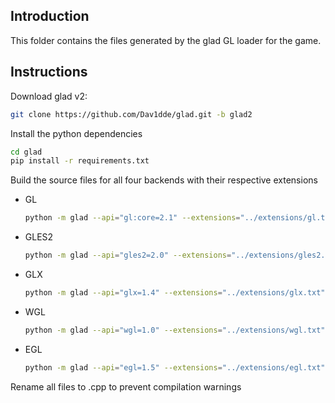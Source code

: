 ## Introduction

This folder contains the files generated by the glad GL loader for the game.

## Instructions

Download glad v2:
```sh
git clone https://github.com/Dav1dde/glad.git -b glad2
```

Install the python dependencies
```sh
cd glad
pip install -r requirements.txt
```

Build the source files for all four backends with their respective extensions
- GL
    ```sh
    python -m glad --api="gl:core=2.1" --extensions="../extensions/gl.txt"  --out-path="../"
    ```
- GLES2
    ```sh
    python -m glad --api="gles2=2.0" --extensions="../extensions/gles2.txt"  --out-path="../"
    ```
- GLX
    ```sh
    python -m glad --api="glx=1.4" --extensions="../extensions/glx.txt"  --out-path="../"
    ```
- WGL
    ```sh
    python -m glad --api="wgl=1.0" --extensions="../extensions/wgl.txt"  --out-path="../"
    ```
- EGL
    ```sh
    python -m glad --api="egl=1.5" --extensions="../extensions/egl.txt"  --out-path="../"
    ```

Rename all files to .cpp to prevent compilation warnings
